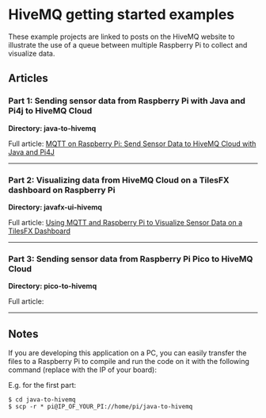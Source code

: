 # HiveMQ getting started examples

These example projects are linked to posts on the HiveMQ website to illustrate 
the use of a queue between multiple Raspberry Pi to collect and visualize data.

## Articles

### Part 1: Sending sensor data from Raspberry Pi with Java and Pi4j to HiveMQ Cloud

**Directory: java-to-hivemq**

Full article: [MQTT on Raspberry Pi: Send Sensor Data to HiveMQ Cloud with Java and Pi4J](https://www.hivemq.com/blog/mqtt-raspberrypi-part01-sensor-data-hivemqcloud-java-pi4j/)

***

### Part 2: Visualizing data from HiveMQ Cloud on a TilesFX dashboard on Raspberry Pi

**Directory: javafx-ui-hivemq**

Full article: [Using MQTT and Raspberry Pi to Visualize Sensor Data on a TilesFX Dashboard](https://www.hivemq.com/blog/mqtt-raspberrypi-part02-visualizing-sensor-data-on-a-tilesfx-dashboard/)

***

### Part 3: Sending sensor data from Raspberry Pi Pico to HiveMQ Cloud 

**Directory: pico-to-hivemq**

Full article: []()

***

## Notes

If you are developing this application on a PC, you can easily transfer the files to a Raspberry Pi to compile and run
the code on it with the following command (replace with the IP of your board):

E.g. for the first part:

```shell
$ cd java-to-hivemq
$ scp -r * pi@IP_OF_YOUR_PI://home/pi/java-to-hivemq
```